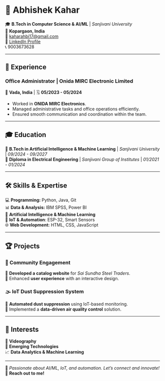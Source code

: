 # 🚀 Abhishek Kahar

🎓 **B.Tech in Computer Science & AI/ML** | *Sanjivani University*  
📍 **Kopargaon, India**  
📧 kaharahbi17@gmail.com  
🔗 [LinkedIn Profile](https://www.linkedin.com/in/abhishek-kahar-8a75a3628)  
📞 9003673628  

---

## 🏢 Experience

### **Office Administrator** | Onida MIRC Electronic Limited  
📍 **Vada, India** | 🗓 **05/2023 - 05/2024**  
- Worked in **ONIDA MIRC Electronics**.  
- Managed administrative tasks and office operations efficiently.  
- Ensured smooth communication and coordination within the team.  

---

## 🎓 Education  

🎯 **B.Tech in Artificial Intelligence & Machine Learning** | *Sanjivani University* | *09/2024 - 09/2027*  
🎯 **Diploma in Electrical Engineering** | *Sanjivani Group of Institutes* | *01/2021 - 01/2024*  

---

## 🛠 Skills & Expertise  

💻 **Programming:** Python, Java, Git  
📊 **Data & Analysis:** IBM SPSS, Power BI  
🤖 **Artificial Intelligence & Machine Learning**  
🔌 **IoT & Automation**: ESP-32, Smart Sensors  
🌐 **Web Development:** HTML, CSS, JavaScript  

---

## 🏆 Projects  

### **🛒 Community Engagement**  
📌 **Developed a catalog website** for *Sai Sundha Steel Traders*.  
📌 Enhanced **user experience** with an interactive design.  

### **🌫️ IoT Dust Suppression System**  
📌 **Automated dust suppression** using IoT-based monitoring.  
📌 Implemented a **data-driven air quality control** solution.  

---

## 🌟 Interests  

🎥 **Videography**  
🔬 **Emerging Technologies**  
📈 **Data Analytics & Machine Learning**  

---

🚀 *Passionate about AI/ML, IoT, and automation. Let’s connect and innovate!*  
📩 **Reach out to me!**  
